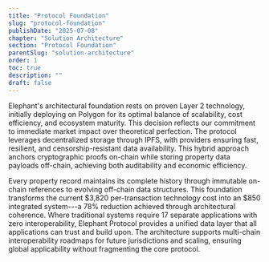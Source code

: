 ```yaml
---
title: "Protocol Foundation"
slug: "protocol-foundation"
publishDate: "2025-07-08"
chapter: "Solution Architecture"
section: "Protocol Foundation"
parentSlug: "solution-architecture"
order: 1
toc: true
description: ""
draft: false
---
```


Elephant's architectural foundation rests on proven Layer 2 technology, initially deploying on Polygon for its optimal balance of scalability, cost efficiency, and ecosystem maturity. This decision reflects our commitment to immediate market impact over theoretical perfection. The protocol leverages decentralized storage through IPFS, with providers ensuring fast, resilient, and censorship-resistant data availability. This hybrid approach anchors cryptographic proofs on-chain while storing property data payloads off-chain, achieving both auditability and economic efficiency.

Every property record maintains its complete history through immutable on-chain references to evolving off-chain data structures. This foundation transforms the current \$3,820 per-transaction technology cost into an \$850 integrated system---a 78% reduction achieved through architectural coherence. Where traditional systems require 17 separate applications with zero interoperability, Elephant Protocol provides a unified data layer that all applications can trust and build upon. The architecture supports multi-chain interoperability roadmaps for future jurisdictions and scaling, ensuring global applicability without fragmenting the core protocol.
